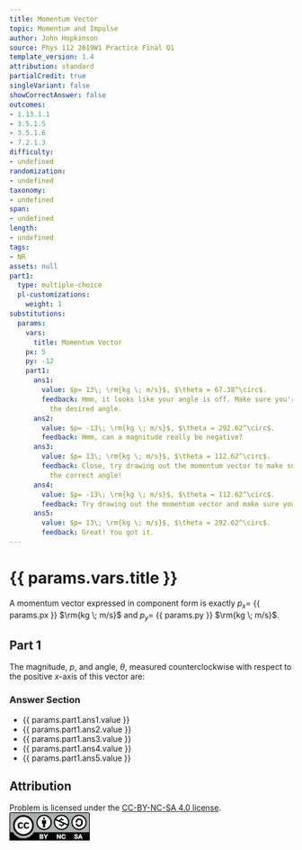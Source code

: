 ```yaml
---
title: Momentum Vector
topic: Momentum and Impulse
author: John Hopkinson
source: Phys 112 2019W1 Practice Final Q1
template_version: 1.4
attribution: standard
partialCredit: true
singleVariant: false
showCorrectAnswer: false
outcomes:
- 1.13.1.1
- 3.5.1.5
- 3.5.1.6
- 7.2.1.3
difficulty:
- undefined
randomization:
- undefined
taxonomy:
- undefined
span:
- undefined
length:
- undefined
tags:
- NR
assets: null
part1:
  type: multiple-choice
  pl-customizations:
    weight: 1
substitutions:
  params:
    vars:
      title: Momentum Vector
    px: 5
    py: -12
    part1:
      ans1:
        value: $p= 13\; \rm{kg \; m/s}$, $\theta = 67.38^\circ$.
        feedback: Hmm, it looks like your angle is off. Make sure you're calculating
          the desired angle.
      ans2:
        value: $p= -13\; \rm{kg \; m/s}$, $\theta = 292.62^\circ$.
        feedback: Hmm, can a magnitude really be negative?
      ans3:
        value: $p= 13\; \rm{kg \; m/s}$, $\theta = 112.62^\circ$.
        feedback: Close, try drawing out the momentum vector to make sure you have
          the correct angle!
      ans4:
        value: $p= -13\; \rm{kg \; m/s}$, $\theta = 112.62^\circ$.
        feedback: Try drawing out the momentum vector and make sure your answers match!
      ans5:
        value: $p= 13\; \rm{kg \; m/s}$, $\theta = 292.62^\circ$.
        feedback: Great! You got it.
---
```

# {{ params.vars.title }}
A momentum vector expressed in component form is exactly $p_x =$ {{ params.px }} $\rm{kg \; m/s}$ and $p_y =$ {{ params.py }} $\rm{kg \; m/s}$.

## Part 1

The magnitude, $p$, and angle, $\theta$, measured counterclockwise with respect to the positive $x$-axis of this vector are:

### Answer Section

- {{ params.part1.ans1.value }}
- {{ params.part1.ans2.value }}
- {{ params.part1.ans3.value }}
- {{ params.part1.ans4.value }}
- {{ params.part1.ans5.value }}

## Attribution

Problem is licensed under the [CC-BY-NC-SA 4.0 license](https://creativecommons.org/licenses/by-nc-sa/4.0/).<br> ![The Creative Commons 4.0 license requiring attribution-BY, non-commercial-NC, and share-alike-SA license.](https://raw.githubusercontent.com/firasm/bits/master/by-nc-sa.png)